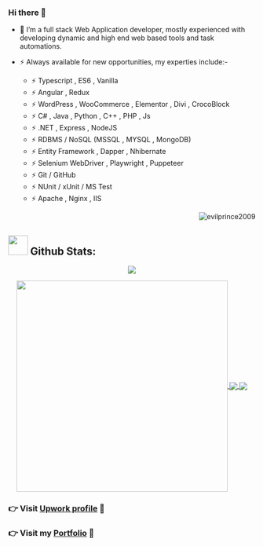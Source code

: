 ### Hi there 👋

- 🔭 I’m a full stack Web Application developer, mostly experienced with developing dynamic and high end web based tools and task automations.

- ⚡ Always available for new opportunities, my experties include:-

  - ⚡ Typescript , ES6 , Vanilla
  - ⚡ Angular , Redux
  - ⚡ WordPress , WooCommerce , Elementor , Divi , CrocoBlock
  - ⚡ C# , Java , Python , C++ , PHP , Js
  - ⚡ .NET , Express , NodeJS
  - ⚡ RDBMS / NoSQL (MSSQL , MYSQL , MongoDB)
  - ⚡ Entity Framework , Dapper , Nhibernate
  - ⚡ Selenium WebDriver , Playwright , Puppeteer
  - ⚡ Git / GitHub
  - ⚡ NUnit / xUnit / MS Test
  - ⚡ Apache , Nginx , IIS

  <p align="right"><img src="https://komarev.com/ghpvc/?username=evilprince2009&label=Profile%20views&color=0e75b6&style=flat" alt="evilprince2009"/></p>

## <img src="https://media.giphy.com/media/ZCN6F3FAkwsyOGU2RS/giphy.gif" width="40"> **Github Stats:**

<p align="center">
   <img align="center" src="https://github-readme-streak-stats.herokuapp.com/?user=evilprince2009&theme=algolia&hide_border=true"/>
</p>

 <p align="center">
  <a href="https://github.com/evilprince2009">
   <img width="430" align="center" src="https://github-readme-stats.vercel.app/api?username=evilprince2009&show_icons=true&theme=algolia&count_private=true">
  </a>
  <a href="https://github.com/evilprince2009">
    <img align="center" src="https://github-readme-stats.anuraghazra1.vercel.app/api/top-langs/?username=evilprince2009&layout=compact&theme=algolia&langs_count=6" />
  </a>
  <a href="https://github.com/evilprince2009">
    <img align="center" src="https://activity-graph.herokuapp.com/graph?username=evilprince2009&theme=react-dark&hide_title=true&hide_border=true&area=true" />
  </a>
</p>

### 👉 Visit [Upwork profile](https://www.upwork.com/freelancers/~01ded0be5baccfa296) 🦅

### 👉 Visit my [Portfolio](https://evilprince2009.netlify.app/) 🦅
